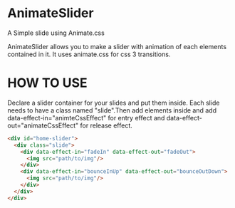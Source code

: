 AnimateSlider
=============

A Simple slide using Animate.css

AnimateSlider allows you to make a slider with animation of each elements contained in it. It uses animate.css for css 3 transitions.

HOW TO USE
=============

Declare a slider container for your slides and put them inside. Each slide needs to have a class named "slide".Then add elements inside and add data-effect-in="animteCssEffect" for entry effect and data-effect-out="animateCssEffect" for release effect.

```html
<div id="home-slider">
  <div class="slide">
    <div data-effect-in="fadeIn" data-effect-out="fadeOut">
      <img src="path/to/img"/>
    </div>
    <div data-effect-in="bounceInUp" data-effect-out="bounceOutDown">
      <img src="path/to/img"/>
    </div>
  </div>
</div>
```
